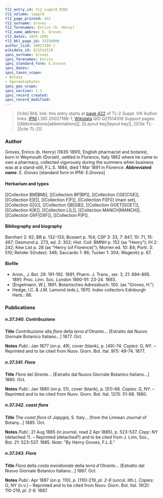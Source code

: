 ```yaml
---
tl2_entry_id: tl2_suppl8_0302
tl2_volume: suppl8
tl2_page_printed: 422
tl2_surname: Groves
tl2_forenames: Enrico (b. Henry)
tl2_name_abbrev: E. Groves
tl2_dates: 1835-1891
tl2_bhl_page_id: 33258900
author_lsid: 20027188-1
wikidata_id: Q21514319
ipni_surname: Groves
ipni_forenames: Enrico
ipni_standard_form: E.Groves
ipni_dates: 
ipni_taxon_scope: 
- Botany
- Spermatophytes
ipni_geo_scope: 
ipni_version: 1.1
ipni_record_created: 
ipni_record_modified:
---
```


> [!cite] BHL link: this entry starts at [page 422](https://www.biodiversitylibrary.org/page/33258900) of TL-2 Suppl. VIII
> Author links: [IPNI](https://www.ipni.org/a/20027188-1) LSID 20027188-1, [Wikidata](https://www.wikidata.org/wiki/Q21514319) QID Q21514319
> Support pages: [[Abbreviations|abbreviations]], [[Layout key|layout key]], [[Cite TL-2|cite TL-2]]

### Author

Groves, Enrico (b. Henry) (1835-1891), English pharmacist and botanist, born in Weymouth (Dorset), settled in Florence, Italy 1862 where he came to own a pharmacy, collected vigorously during the summers when business was at a stand-still, F.L.S. 1884, died 1 Mar 1891 in Florence. 
**Abbreviated name**: *E. Groves* \[standard form in IPNI: *E.Groves*\]

#### Herbarium and types

[[Collection BM|BM]], [[Collection BP|BP]], [[Collection CGE|CGE]], [[Collection E|E]], [[Collection F|F]], [[Collection FI|FI]] (main set), [[Collection G|G]], [[Collection GB|GB]], [[Collection GOET|GOET]], [[Collection K|K]], [[Collection L|L]], [[Collection MANCH|MANCH]], [[Collection OXF|OXF]], [[Collection P|P]].

#### Bibliography and biography

Barnhart 2: 92; BB p. 132-133; Bossert p. 154; CSP 3: 33, 7: 847, 10: 71, 15: 487; Desmond p. 273, ed. 2: 302; Hist. Coll. BMNH p. 152 (as "Henry"); IH 2: 242; Kew List p. 28 (as "Henry (of Florence)"); Morren ed. 10: 84; Portr. 3: 510; Rehder 5(index): 346; Saccardo 1: 86; Tucker 1: 304; Wagenitz p. 67.

#### Biofile

- Anon., J. Bot. 29: 191-192. 1891; Pharm. J. Trans., ser. 3, 21: 894-895. 1891; Proc. Linn. Soc. London 1890-91: 23-24. 1893.
- \[Engelmann, W.\], 1891. Botanisches Adressbuch: 100. (as "Groves, H.")
- Hedge, I.C. & J.M. Lamond (eds.), 1970. Index collectors Edinburgh Herb.: 86.

### Publications

##### n.37.340. Contribuzione

**Title**
*Contribuzione* alla *flora* della *terra d'Otranto*... \[Estratto dal Nuovo Giornale Botanico Italiano...\] 1877. Oct.

**Notes**
*Publ*.: Jan 1877 (on p. 49), cover (blank), p. \[49\]-74. *Copies*: G, NY. – Reprinted and to be cited from Nuov. Giorn. Bot. Ital. 9(1): 49-74. 1877.

##### n.37.341. Flora

**Title**
*Flora* del *Sirente*... \[Estratto dal Nuovo Giornale Botanico Italiano...\] 1880. Oct.

**Notes**
*Publ*.: Jan 1880 (on p. 51), cover (blank), p. \[51\]-68. *Copies*: G, NY. – Reprinted and to be cited from Nuov. Giorn. Bot. Ital. 12(1): 51-68. 1880.

##### n.37.342. coast flora

**Title**
The *coast flora* of *Japygia*, S. Italy... \[from the Linnean Journal of Botany...\] 1885. Oct.

**Notes**
*Publ*.: 21 Aug 1885 (in journal, read 2 Apr 1885), p. 523-537. *Copy*: NY (detached ?). – Reprinted (detached?) and to be cited from J. Linn. Soc., Bot. 21: 523-537. 1885.
*Note*: "By Henry Groves, F.L.S."

##### n.37.343. Flora

**Title**
*Flora* della *costa meridionale* della *terra d'Otranto*... \[Estratto dal Nuovo Giornale Botanico Italiano...\] 1887. Oct.

**Notes**
*Publ*.: Apr 1887 (on p. 110), p. \[110\]-219, *pl. 2-6* (uncol. lith.). *Copies*: G, NY (n.v.) – Reprinted and to be cited from Nuov. Giorn. Bot. Ital. 19(2): 110-219, *pl. 2-6.* 1887.

